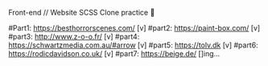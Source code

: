 Front-end // Website SCSS Clone practice 🤪

#Part1: https://besthorrorscenes.com/ [v]
#part2: https://paint-box.com/ [v]
#part3: http://www.z-o-o.fr/ [v]
#part4: https://schwartzmedia.com.au/#arrow [v]
#part5: https://tolv.dk [v]
#part6: https://rodicdavidson.co.uk/ [v]
#part7: https://beige.de/ []ing...
